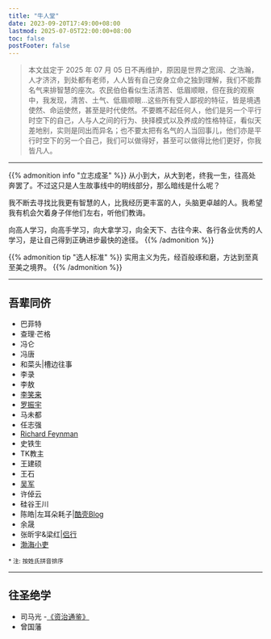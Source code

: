 ```yaml
---
title: "牛人堂"
date: 2023-09-20T17:49:00+08:00
lastmod: 2025-07-05T22:00:00+08:00
toc: false
postFooter: false
---
```


> 本文兹定于 2025 年 07 月 05 日不再维护，原因是世界之宽阔、之浩瀚，人才济济，到处都有老师，人人皆有自己安身立命之独到理解，我们不能靠名气来排智慧的座次。农民伯伯看似生活清苦、低眉顺眼，但在我的观察中，我发现，清苦、土气、低眉顺眼...这些所有受人鄙视的特征，皆是境遇使然、命运使然，甚至是时代使然。不要瞧不起任何人，他们是另一个平行时空下的自己，人与人之间的行为、抉择模式以及养成的性格特征，看似天差地别，实则是同出而异名；也不要太把有名气的人当回事儿，他们亦是平行时空下的另一个自己，我们可以做得好，甚至可以做得比他们更好，你我皆凡人。

---

{{% admonition info "立志成圣" %}}
从小到大，从大到老，终我一生，往高处奔罢了。不过这只是人生故事线中的明线部分，那么暗线是什么呢？

我不断去寻找比我更有智慧的人，比我经历更丰富的人，头脑更卓越的人。我希望我有机会欠着身子伴他们左右，听他们教诲。

向高人学习，向高手学习，向大拿学习，向全天下、古往今来、各行各业优秀的人学习，是让自己得到正确进步最快的途径。
{{% /admonition %}}

{{% admonition tip "选人标准" %}}
实用主义为先，经百般琢和磨，方达到至真至美之境界。
{{% /admonition %}}

---

## 吾辈同侪

- 巴菲特
- 查理·芒格
- 冯仑
- 冯唐
- 和菜头|槽边往事
- 李录
- 李敖
- [李笑来](https://lixiaolai.com/)
- [罗振宇](https://www.youtube.com/@LuogicTalk)
- 马未都
- 任志强
- [Richard Feynman](https://en.wikipedia.org/wiki/Richard_Feynman)
- 史铁生
- TK教主
- 王建硕
- 王石
- [吴军](https://web.archive.org/web/20161010182318/https://sites.google.com/site/junwu02/)
- 许倬云
- 硅谷王川
- 陈皓|左耳朵耗子|[酷壳Blog](https://coolshell.org/)
- 余晟
- 张昕宇&梁红|[侣行](https://zh.wikipedia.org/zh-cn/侣行)
- [渤海小吏](https://www.youtube.com/channel/UC9bYDXoFxWC2DQatWI366UA)

<small>* 注: 按姓氏拼音排序</small>

---

## 往圣绝学

- 司马光 -[《资治通鉴》](https://zh.wikisource.org/zh-hant/資治通鑑)
- 曾国藩
